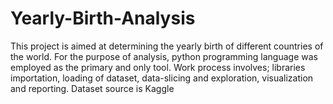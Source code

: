 # Yearly-Birth-Analysis
This project is aimed at determining the yearly birth of different countries of the world.
For the purpose of analysis, python programming language was employed as the primary and only tool.
Work process involves; libraries importation, loading of dataset, data-slicing and exploration, visualization and reporting.
Dataset source is Kaggle
